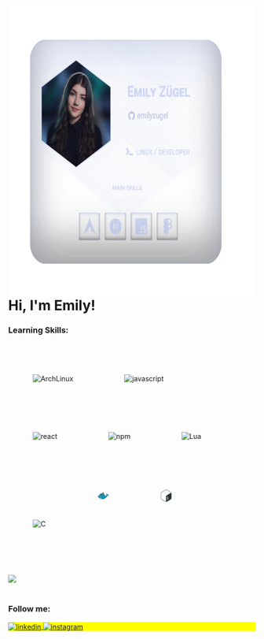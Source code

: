 <img align="right" height="590em" src="https://raw.githubusercontent.com/emilyzugel/emilyzugel/4a69951ea001cb961d1e1ae5cc3f14643a98ecf0/carddev.svg"/>
<h1 align="left">Hi, I'm Emily!</h1>

<!--Tech Stack-->
### Learning Skills:
<p style="display: inline-block;">
<img src="https://cdn.jsdelivr.net/gh/devicons/devicon@latest/icons/archlinux/archlinux-original.svg" alt="ArchLinux" width="25" height="24" style="margin: 50px;" />
<img src="https://cdn.jsdelivr.net/gh/devicons/devicon@latest/icons/javascript/javascript-plain.svg" alt="javascript" width="25" height="25" style="margin: 50px;" />
<img src="https://cdn.jsdelivr.net/gh/devicons/devicon@latest/icons/react/react-original.svg" alt="react" width="25" height="25" style="margin: 50px;" />
<img src="https://cdn.jsdelivr.net/gh/devicons/devicon@latest/icons/npm/npm-original-wordmark.svg" alt="npm" width="25" height="25" style="margin: 50px;" />
<img src="https://cdn.jsdelivr.net/gh/devicons/devicon@latest/icons/lua/lua-plain.svg" alt="Lua" width="25" height="25" style="margin: 50px;" />
<img src="https://cdn.jsdelivr.net/gh/devicons/devicon@latest/icons/c/c-original.svg" alt="C" width="25" height="25" style="margin: 50px;" />
<img src="https://raw.githubusercontent.com/devicons/devicon/master/icons/docker/docker-original.svg" alt="Docker" width="25" height="25" style="margin: 50px;" />
<img src="https://raw.githubusercontent.com/devicons/devicon/master/icons/bash/bash-original.svg" alt="Bash" width="25" height="25" style="margin: 50px;" />
</p>
<br>
<br>

<!--GitHub Stats-->
![](https://github-readme-stats.vercel.app/api/top-langs/?username=emilyzugel&theme=midnight-purple&hide_border=true&include_all_commits=true&count_private=true&layout=compact)
<br>
<br>

<!--Socials-->
### Follow me:
<p align="left" style="background:yellow">
<a href="https://www.linkedin.com/in/emilyzugel/" target="_blank">
  <img align="center" src="https://img.shields.io/badge/-Linkedin-05122A?style=for-the-badge&logo=linkedin" alt="linkedin"/>
</a>
<a href="https://www.instagram.com/_zpicyy/" target="_blank">
 <img align="center" src="https://img.shields.io/badge/-Instagram-05122A?style=for-the-badge&logo=instagram" alt="instagram"/>
</a>
</p>
<br>

